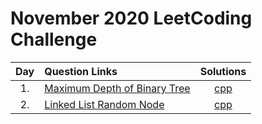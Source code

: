 # November 2020 LeetCoding Challenge

| Day | Question Links                                                                                                                                      |                        Solutions                        |
| :-: | :-------------------------------------------------------------------------------------------------------------------------------------------------- | :-----------------------------------------------------: |
| 1.  | [Maximum Depth of Binary Tree](https://leetcode.com/explore/featured/card/december-leetcoding-challenge/569/week-1-december-1st-december-7th/3551/) | [cpp](./01.%20Maximum%20Depth%20of%20Binary%20Tree.cpp) |
| 2.  | [Linked List Random Node](https://leetcode.com/explore/featured/card/december-leetcoding-challenge/569/week-1-december-1st-december-7th/3552/)      |    [cpp](./02.%20Linked%20List%20Random%20Node.cpp)     |
